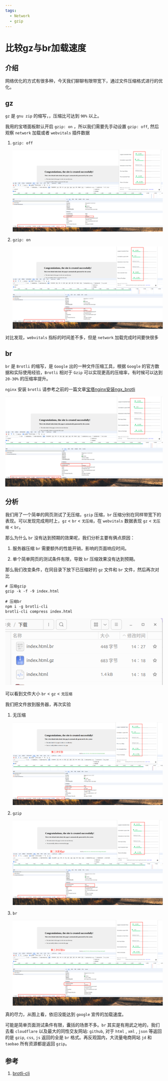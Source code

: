 ```yaml
---
tags:
  - Network
  - gzip
---
```

# 比较gz与br加载速度

## 介绍
网络优化的方式有很多种，今天我们聊聊有限带宽下，通过文件压缩格式进行的优化。

## gz
`gz` 是 `gnu zip` 的缩写，，压缩比可达到 `90%` 以上。

我用的宝塔面板默认开启 `gzip: on` ，所以我们需要先手动设置 `gzip: off`, 然后观察 `network` 加载或者 `webvitals` 插件数据

1. `gzip: off`

    ![无压缩](/Images/Network/比较gz与br加载速度/无压缩.jpg '无压缩')

1. `gzip: on`

    ![gz](/Images/Network/比较gz与br加载速度/gz.jpg 'gz')

对比发现，`webvitals` 指标的时间差不多，但是 `network` 加载完成时间要快很多


## br
`br` 是 `Brotli` 的缩写，是 `Google` 出的一种文件压缩工具，根据 `Google` 的官方数据和实际使用经验，`Brotli` 相对于 `Gzip` 可以实现更高的压缩率，有时候可以达到 `20-30%` 的压缩率提升。

`nginx` 安装 `brotli` 请参考之前的一篇文章[宝塔nginx安装ngx_brotli](/Articles/Network/宝塔nginx安装ngx_brotli)

![br](/Images/Network/比较gz与br加载速度/br.jpg 'br')


## 分析
我们用了一个简单的网页测试了无压缩，`gzip` 压缩，`br` 压缩分别在同样带宽下的表现。可以发现完成用时上，`gz` < `br` < `无压缩`，在 `webvitals` 数据表现 `gz` < `无压缩` < `br`。

那么为什么 `br` 没有达到预期的效果呢，我们分析主要有俩点原因：

1. 服务器压缩 `br` 需要额外的性能开销，影响的页面响应时间。

1. 单个简单网页的测试条件有限，导致 `br` 压缩效果没有达到预期。

那么我们改变条件，在同目录下放下已压缩好的 `gz` 文件和 `br` 文件，然后再次对比

```shell
# 压缩gzip
gzip -k -f -9 index.html

# 压缩br
npm i -g brotli-cli
brotli-cli compress index.html
```

![已压缩的数据](/Images/Network/比较gz与br加载速度/已压缩的数据.jpg '已压缩的数据')

可以看到文件大小 `br` < `gz` < `无压缩`

我们把文件放到服务器，再次实验

1. 无压缩

    ![实验2无压缩](/Images/Network/比较gz与br加载速度/实验2无压缩.jpg '实验2无压缩')

1. `gzip`

    ![实验2gz](/Images/Network/比较gz与br加载速度/实验2gz.jpg '实验2gz')

1. `br`

    ![实验2br](/Images/Network/比较gz与br加载速度/实验2br.jpg '实验2br')

真的尽力，从图上看，依旧没能达到 `google` 宣传的加载速度。

可能是简单页面测试条件有限，囊括的场景不多。`br` 其实是有用武之地的，我们去看 `cloudflare` 以及最大的同性交友网站: `github`, 对于 `html` , `xml` , `json` 等返回的是 `gzip`, `css`, `js` 返回的全是 `br` 格式。再反观国内，大流量电商网站 `jd` 和 `taobao` 所有资源都是返回 `gzip`。


## 参考
1. [brotli-cli](https://www.npmjs.com/package/brotli-cli)


